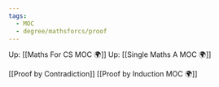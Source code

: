 ```yaml
---
tags:
  - MOC
  - degree/mathsforcs/proof
---
```

Up: [[Maths For CS MOC 🌍]]
Up: [[Single Maths A MOC 🌍]]

[[Proof by Contradiction]]
[[Proof by Induction MOC 🌍]]
